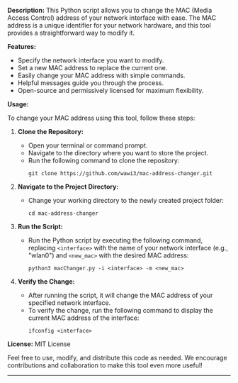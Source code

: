 **Description:**
This Python script allows you to change the MAC (Media Access Control) address of your network interface with ease. The MAC address is a unique identifier for your network hardware, and this tool provides a straightforward way to modify it.

**Features:**
- Specify the network interface you want to modify.
- Set a new MAC address to replace the current one.
- Easily change your MAC address with simple commands.
- Helpful messages guide you through the process.
- Open-source and permissively licensed for maximum flexibility.

**Usage:**

To change your MAC address using this tool, follow these steps:

1. **Clone the Repository:**
   - Open your terminal or command prompt.
   - Navigate to the directory where you want to store the project.
   - Run the following command to clone the repository:
     ```
     git clone https://github.com/wawi3/mac-address-changer.git
     ```

2. **Navigate to the Project Directory:**
   - Change your working directory to the newly created project folder:
     ```
     cd mac-address-changer
     ```

3. **Run the Script:**
   - Run the Python script by executing the following command, replacing `<interface>` with the name of your network interface (e.g., "wlan0") and `<new_mac>` with the desired MAC address:
     ```
     python3 macChanger.py -i <interface> -m <new_mac>
     ```

4. **Verify the Change:**
   - After running the script, it will change the MAC address of your specified network interface.
   - To verify the change, run the following command to display the current MAC address of the interface:
     ```
     ifconfig <interface>
     ```

**License:** MIT License

Feel free to use, modify, and distribute this code as needed. We encourage contributions and collaboration to make this tool even more useful!

---
